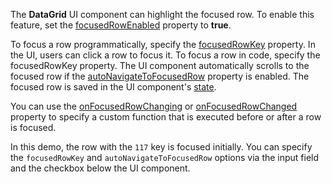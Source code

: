 The **DataGrid** UI component can highlight the focused row. To enable this feature, set the [focusedRowEnabled](/Documentation/ApiReference/UI_Widgets/dxDataGrid/Configuration/#focusedRowEnabled) property to **true**.

To focus a row programmatically, specify the [focusedRowKey](/Documentation/ApiReference/UI_Widgets/dxDataGrid/Configuration/#focusedRowKey) property. In the UI, users can click a row to focus it. To focus a row in code, specify the focusedRowKey property. The UI component automatically scrolls to the focused row if the [autoNavigateToFocusedRow](/Documentation/ApiReference/UI_Widgets/dxDataGrid/Configuration/#autoNavigateToFocusedRow) property is enabled. The focused row is saved in the UI component's [state](/Documentation/ApiReference/UI_Widgets/dxDataGrid/Configuration/stateStoring/).

You can use the [onFocusedRowChanging](/Documentation/ApiReference/UI_Widgets/dxDataGrid/Configuration/#onFocusedRowChanging) or [onFocusedRowChanged](/Documentation/ApiReference/UI_Widgets/dxDataGrid/Configuration/#onFocusedRowChanged) property to specify a custom function  that is executed before or after a row is focused.

In this demo, the row with the `117` key is focused initially. You can specify the `focusedRowKey` and `autoNavigateToFocusedRow` options via the input field and the checkbox below the UI component.